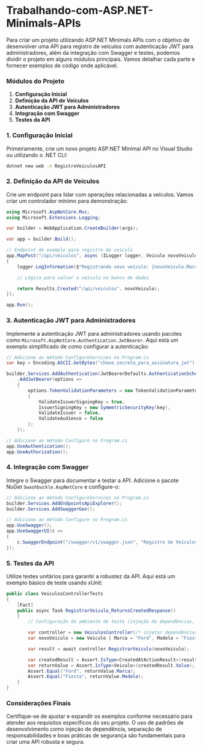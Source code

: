 # Trabalhando-com-ASP.NET-Minimals-APIs

Para criar um projeto utilizando ASP.NET Minimals APIs com o objetivo de desenvolver uma API para registro de veículos com autenticação JWT para administradores, além da integração com Swagger e testes, podemos dividir o projeto em alguns módulos principais. Vamos detalhar cada parte e fornecer exemplos de código onde aplicável.

### Módulos do Projeto

1. **Configuração Inicial**
2. **Definição da API de Veículos**
3. **Autenticação JWT para Administradores**
4. **Integração com Swagger**
5. **Testes da API**

### 1. Configuração Inicial

Primeiramente, crie um novo projeto ASP.NET Minimal API no Visual Studio ou utilizando o .NET CLI:

```bash
dotnet new web -n RegistroVeiculosAPI
```

### 2. Definição da API de Veículos

Crie um endpoint para lidar com operações relacionadas a veículos. Vamos criar um controlador mínimo para demonstração:

```csharp
using Microsoft.AspNetCore.Mvc;
using Microsoft.Extensions.Logging;

var builder = WebApplication.CreateBuilder(args);

var app = builder.Build();

// Endpoint de exemplo para registro de veículo
app.MapPost("/api/veiculos", async (ILogger logger, Veiculo novoVeiculo) =>
{
    logger.LogInformation($"Registrando novo veículo: {novoVeiculo.Marca} {novoVeiculo.Modelo}");

    // Lógica para salvar o veículo no banco de dados

    return Results.Created("/api/veiculos", novoVeiculo);
});

app.Run();
```

### 3. Autenticação JWT para Administradores

Implemente a autenticação JWT para administradores usando pacotes como `Microsoft.AspNetCore.Authentication.JwtBearer`. Aqui está um exemplo simplificado de como configurar a autenticação:

```csharp
// Adicione ao método ConfigureServices no Program.cs
var key = Encoding.ASCII.GetBytes("chave_secreta_para_assinatura_jwt");

builder.Services.AddAuthentication(JwtBearerDefaults.AuthenticationScheme)
    .AddJwtBearer(options =>
    {
        options.TokenValidationParameters = new TokenValidationParameters
        {
            ValidateIssuerSigningKey = true,
            IssuerSigningKey = new SymmetricSecurityKey(key),
            ValidateIssuer = false,
            ValidateAudience = false
        };
    });

// Adicione ao método Configure no Program.cs
app.UseAuthentication();
app.UseAuthorization();
```

### 4. Integração com Swagger

Integre o Swagger para documentar e testar a API. Adicione o pacote NuGet `Swashbuckle.AspNetCore` e configure-o:

```csharp
// Adicione ao método ConfigureServices no Program.cs
builder.Services.AddEndpointsApiExplorer();
builder.Services.AddSwaggerGen();

// Adicione ao método Configure no Program.cs
app.UseSwagger();
app.UseSwaggerUI(c =>
{
    c.SwaggerEndpoint("/swagger/v1/swagger.json", "Registro de Veículos API V1");
});
```

### 5. Testes da API

Utilize testes unitários para garantir a robustez da API. Aqui está um exemplo básico de teste usando xUnit:

```csharp
public class VeiculosControllerTests
{
    [Fact]
    public async Task RegistrarVeiculo_ReturnsCreatedResponse()
    {
        // Configuração do ambiente de teste (injeção de dependências, configurações de contexto, etc.)

        var controller = new VeiculosController(/* injetar dependências necessárias */);
        var novoVeiculo = new Veiculo { Marca = "Ford", Modelo = "Fiesta" };

        var result = await controller.RegistrarVeiculo(novoVeiculo);

        var createdResult = Assert.IsType<CreatedAtActionResult>(result);
        var returnValue = Assert.IsType<Veiculo>(createdResult.Value);
        Assert.Equal("Ford", returnValue.Marca);
        Assert.Equal("Fiesta", returnValue.Modelo);
    }
}
```

### Considerações Finais

Certifique-se de ajustar e expandir os exemplos conforme necessário para atender aos requisitos específicos do seu projeto. O uso de padrões de desenvolvimento como injeção de dependência, separação de responsabilidades e boas práticas de segurança são fundamentais para criar uma API robusta e segura.
